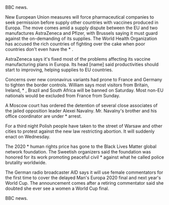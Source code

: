 BBC news.

New European Union measures will force pharmaceutical companies to seek permission before supply other countries with vaccines produced in Europa. The move comes amid a supply dispute between the EU and two manufactures AstraZeneca and Pfizer, with Brussels saying it must guard against the on-demanding of its supplies. The World Health Organization has accused the rich countries of fighting over the cake when poor countries don't even have the * .

AstraZeneca says it's fixed most of the problems affecting its vaccine manufacturing plans in Europa. Its head [name] said productivities should start to improving, helping supplies to EU countries.

Concerns over new coronavirus variants had prone to France and Germany to tighten the border controls. William says most visitors from Britain, Ireland, * , Brazil and South Africa will be banned on Saturday. Most non-EU nationals would be excluded from France from Sunday.

A Moscow court has ordered the detention of several close associates of the jailed opposition leader Alexei Navalny. Mr. Navalny's brother and his office coordinator are under * arrest.

For a third night Polish people have taken to the street of Warsaw and other cities to protest against the new law restricting abortion. It will suddenly enact on Wednesday.

The 2020 * human rights price has gone to the Black Lives Matter global network foundation. The Sweetish organizers said the foundation was honored for its work promoting peaceful civil * against what he called police brutality worldwide.

The German radio broadcaster AID says it will use female commentators for the first time to cover the delayed Man's Europa 2020 final and next year's World Cup. The announcement comes after a retiring commentator said she doubted she ever see a women a World Cup final.

BBC news.
